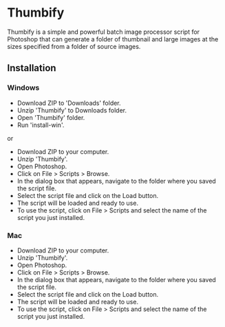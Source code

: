 # Thumbify
Thumbify is a simple and powerful batch image processor script for Photoshop that can generate a folder of thumbnail and large images at the sizes specified from a folder of source images.

## Installation
### Windows
- Download ZIP to 'Downloads' folder.
- Unzip 'Thumbify' to Downloads folder.
- Open 'Thumbify' folder.
- Run 'install-win'.

or

- Download ZIP to your computer.
- Unzip 'Thumbify'.
- Open Photoshop.
- Click on File > Scripts > Browse.
- In the dialog box that appears, navigate to the folder where you saved the script file.
- Select the script file and click on the Load button.
- The script will be loaded and ready to use.
- To use the script, click on File > Scripts and select the name of the script you just installed.

### Mac
- Download ZIP to your computer.
- Unzip 'Thumbify'.
- Open Photoshop.
- Click on File > Scripts > Browse.
- In the dialog box that appears, navigate to the folder where you saved the script file.
- Select the script file and click on the Load button.
- The script will be loaded and ready to use.
- To use the script, click on File > Scripts and select the name of the script you just installed.
